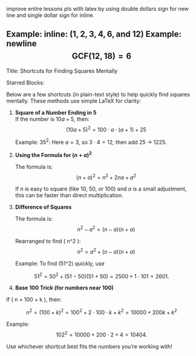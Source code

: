 
improve entire lessons pls with latex by using double dollars sign for new line and single dollar sign for inline.

Example: inline: $(1, 2, 3, 4, 6, \text{and } 12)$
Example: newline 
$$
\text{GCF}(12, 18) = 6
$$
---


Title: Shortcuts for Finding Squares Mentally

Starred Blocks:

Below are a few shortcuts (in plain-text style) to help quickly find squares mentally. These methods use simple LaTeX for clarity:

1. **Square of a Number Ending in 5**  
   If the number is $10a + 5$, then:
   $$
   (10a + 5)^2 = 100 \cdot a \cdot (a+1) + 25
   $$

   Example: $35^2$: Here $a=3$, so $3 \cdot 4 = 12$, then add 25 → $1225$.

2. **Using the Formula for $(n+a)^2$**

   The formula is:
   $$
   (n+a)^2 = n^2 + 2na + a^2
   $$

   If $n$ is easy to square (like $10$, $50$, or $100$) and $a$ is a small adjustment, this can be faster than direct multiplication.

3. **Difference of Squares**

   The formula is:
   $$
   n^2 - a^2 = (n-a)(n+a)
   $$

   Rearranged to find \( n^2 \):
   $$
   n^2 = a^2 + (n-a)(n+a)
   $$

   Example: To find \(51^2\) quickly, use 
   
$$
51^2 = 50^2 + (51 - 50)(51 + 50) = 2500 + 1 \cdot 101 = 2601.
$$

4. **Base 100 Trick (for numbers near 100)**  
   
If \( n = 100 + k \), then:
   
$$
n^2 = (100+k)^2 = 
100^2 + 
2\cdot100\cdot k +
k^2 =
10000 +
200k +
k^2
$$

Example: 
$$
102^2 =
10000 +
200 \cdot 
    2 +
    4 =
10404.
$$

Use whichever shortcut best fits the numbers you’re working with!